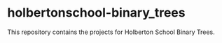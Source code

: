 # holbertonschool-binary_trees
This repository contains the projects for Holberton School Binary Trees.
